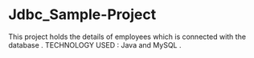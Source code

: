 # Jdbc_Sample-Project
This project holds the details of employees which is connected with the database . TECHNOLOGY USED : Java and MySQL .
